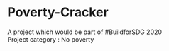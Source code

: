 # Poverty-Cracker
A project which would be part of #BuildforSDG 2020 <br>
Project category : No poverty
